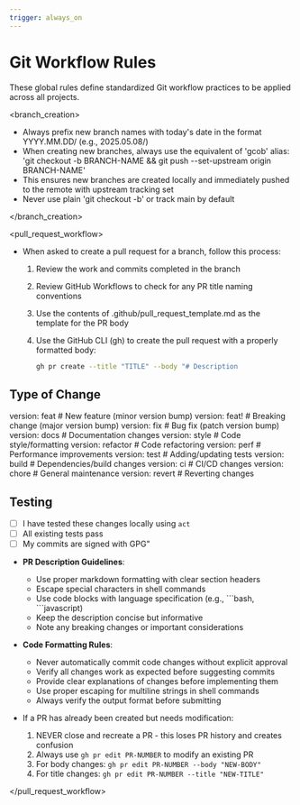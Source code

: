 ```yaml
---
trigger: always_on
---
```


# Git Workflow Rules

These global rules define standardized Git workflow practices to be applied across all projects.

<branch_creation>

- Always prefix new branch names with today's date in the format YYYY.MM.DD/ (e.g., 2025.05.08/)
- When creating new branches, always use the equivalent of 'gcob' alias: 'git checkout -b BRANCH-NAME && git push --set-upstream origin BRANCH-NAME'
- This ensures new branches are created locally and immediately pushed to the remote with upstream tracking set
- Never use plain 'git checkout -b' or track main by default

</branch_creation>

<pull_request_workflow>

- When asked to create a pull request for a branch, follow this process:
  1. Review the work and commits completed in the branch
  2. Review GitHub Workflows to check for any PR title naming conventions
  3. Use the contents of .github/pull_request_template.md as the template for the PR body
  4. Use the GitHub CLI (gh) to create the pull request with a properly formatted body:

     ```bash
     gh pr create --title "TITLE" --body "# Description

<!-- Describe your changes here -->

## Type of Change

<!-- Add one of these version tags: -->
version: feat     # New feature (minor version bump)
version: feat!    # Breaking change (major version bump)
version: fix      # Bug fix (patch version bump)
version: docs     # Documentation changes
version: style    # Code style/formatting
version: refactor # Code refactoring
version: perf     # Performance improvements
version: test     # Adding/updating tests
version: build    # Dependencies/build changes
version: ci       # CI/CD changes
version: chore    # General maintenance
version: revert   # Reverting changes

## Testing

- [ ] I have tested these changes locally using `act`
- [ ] All existing tests pass
- [ ] My commits are signed with GPG"

- **PR Description Guidelines**:
  - Use proper markdown formatting with clear section headers
  - Escape special characters in shell commands
  - Use code blocks with language specification (e.g., \`\`\`bash, \`\`\`javascript)
  - Keep the description concise but informative
  - Note any breaking changes or important considerations

- **Code Formatting Rules**:
  - Never automatically commit code changes without explicit approval
  - Verify all changes work as expected before suggesting commits
  - Provide clear explanations of changes before implementing them
  - Use proper escaping for multiline strings in shell commands
  - Always verify the output format before submitting

- If a PR has already been created but needs modification:
  1. NEVER close and recreate a PR - this loses PR history and creates confusion
  2. Always use `gh pr edit PR-NUMBER` to modify an existing PR
  3. For body changes: `gh pr edit PR-NUMBER --body "NEW-BODY"`
  4. For title changes: `gh pr edit PR-NUMBER --title "NEW-TITLE"`

</pull_request_workflow>